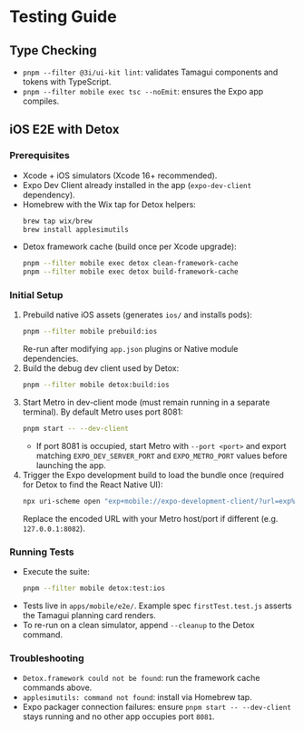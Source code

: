 # Testing Guide

## Type Checking
- `pnpm --filter @3i/ui-kit lint`: validates Tamagui components and tokens with TypeScript.
- `pnpm --filter mobile exec tsc --noEmit`: ensures the Expo app compiles.

## iOS E2E with Detox

### Prerequisites
- Xcode + iOS simulators (Xcode 16+ recommended).
- Expo Dev Client already installed in the app (`expo-dev-client` dependency).
- Homebrew with the Wix tap for Detox helpers:
  ```bash
  brew tap wix/brew
  brew install applesimutils
  ```
- Detox framework cache (build once per Xcode upgrade):
  ```bash
  pnpm --filter mobile exec detox clean-framework-cache
  pnpm --filter mobile exec detox build-framework-cache
  ```

### Initial Setup
1. Prebuild native iOS assets (generates `ios/` and installs pods):
   ```bash
   pnpm --filter mobile prebuild:ios
   ```
   Re-run after modifying `app.json` plugins or Native module dependencies.
2. Build the debug dev client used by Detox:
   ```bash
   pnpm --filter mobile detox:build:ios
   ```
3. Start Metro in dev-client mode (must remain running in a separate terminal). By default Metro uses port 8081:
   ```bash
   pnpm start -- --dev-client
   ```
   - If port 8081 is occupied, start Metro with `--port <port>` and export matching `EXPO_DEV_SERVER_PORT` and `EXPO_METRO_PORT` values before launching the app.
4. Trigger the Expo development build to load the bundle once (required for Detox to find the React Native UI):
   ```bash
   npx uri-scheme open "exp+mobile://expo-development-client/?url=exp%3A%2F%2F127.0.0.1%3A8081" --ios
   ```
   Replace the encoded URL with your Metro host/port if different (e.g. `127.0.0.1:8082`).

### Running Tests
- Execute the suite:
  ```bash
  pnpm --filter mobile detox:test:ios
  ```
- Tests live in `apps/mobile/e2e/`. Example spec `firstTest.test.js` asserts the Tamagui planning card renders.
- To re-run on a clean simulator, append `--cleanup` to the Detox command.

### Troubleshooting
- `Detox.framework could not be found`: run the framework cache commands above.
- `applesimutils: command not found`: install via Homebrew tap.
- Expo packager connection failures: ensure `pnpm start -- --dev-client` stays running and no other app occupies port `8081`.


